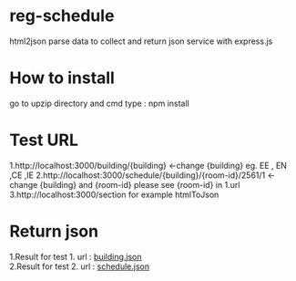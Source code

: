 # reg-schedule
html2json parse data to collect and return json service with express.js

# How to install
go to upzip directory and cmd type : npm install

# Test URL
1.http://localhost:3000/building/{building} <-change {building}   eg. EE , EN ,CE ,IE
2.http://localhost:3000/schedule/{building}/{room-id}/2561/1  <-change {building} and {room-id}  please see {room-id} in 1.url
3.http://localhost:3000/section for example htmlToJson 
# Return json 
1.Result for test 1. url : <a href='https://github.com/kantinanm/reg-schedule/blob/master/building.json' target='_blank'>building.json</a>
<br/>2.Result for test 2. url : <a href='https://github.com/kantinanm/reg-schedule/blob/master/schedule.json' target='_blank'>schedule.json</a>
